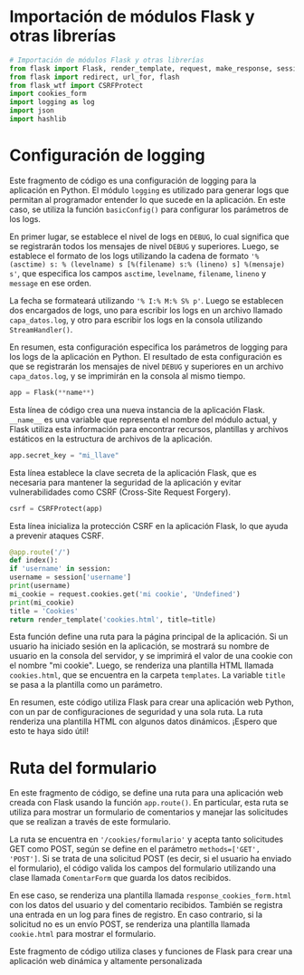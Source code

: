 # Importación de módulos Flask y otras librerías
```python
# Importación de módulos Flask y otras librerías
from flask import Flask, render_template, request, make_response, session
from flask import redirect, url_for, flash
from flask_wtf import CSRFProtect
import cookies_form
import logging as log
import json
import hashlib
```

# Configuración de logging

Este fragmento de código es una configuración de logging para la aplicación en Python. El módulo `logging` es utilizado para generar logs que permitan al programador entender lo que sucede en la aplicación. En este caso, se utiliza la función `basicConfig()` para configurar los parámetros de los logs.

En primer lugar, se establece el nivel de logs en `DEBUG`, lo cual significa que se registrarán todos los mensajes de nivel `DEBUG` y superiores. Luego, se establece el formato de los logs utilizando la cadena de formato `'% (asctime) s: % (levelname) s [%(filename) s:% (lineno) s] %(mensaje) s'`, que especifica los campos `asctime`, `levelname`, `filename`, `lineno` y `message` en ese orden.

La fecha se formateará utilizando `'% I:% M:% S% p'`. Luego se establecen dos encargados de logs, uno para escribir los logs en un archivo llamado `capa_datos.log`, y otro para escribir los logs en la consola utilizando `StreamHandler()`.

En resumen, esta configuración especifica los parámetros de logging para los logs de la aplicación en Python. El resultado de esta configuración es que se registrarán los mensajes de nivel `DEBUG` y superiores en un archivo `capa_datos.log`, y se imprimirán en la consola al mismo tiempo.

```python
app = Flask(**name**)
```

Esta línea de código crea una nueva instancia de la aplicación Flask. `__name__` es una variable que representa el nombre del módulo actual, y Flask utiliza esta información para encontrar recursos, plantillas y archivos estáticos en la estructura de archivos de la aplicación.

```python
app.secret_key = "mi_llave"
```

Esta línea establece la clave secreta de la aplicación Flask, que es necesaria para mantener la seguridad de la aplicación y evitar vulnerabilidades como CSRF (Cross-Site Request Forgery).

```python
csrf = CSRFProtect(app)
```

Esta línea inicializa la protección CSRF en la aplicación Flask, lo que ayuda a prevenir ataques CSRF.

```python
@app.route('/')
def index():
if 'username' in session:
username = session['username']
print(username)
mi_cookie = request.cookies.get('mi cookie', 'Undefined')
print(mi_cookie)
title = 'Cookies'
return render_template('cookies.html', title=title)
```

Esta función define una ruta para la página principal de la aplicación. Si un usuario ha iniciado sesión en la aplicación, se mostrará su nombre de usuario en la consola del servidor, y se imprimirá el valor de una cookie con el nombre "mi cookie". Luego, se renderiza una plantilla HTML llamada `cookies.html`, que se encuentra en la carpeta `templates`. La variable `title` se pasa a la plantilla como un parámetro.

En resumen, este código utiliza Flask para crear una aplicación web Python, con un par de configuraciones de seguridad y una sola ruta. La ruta renderiza una plantilla HTML con algunos datos dinámicos. ¡Espero que esto te haya sido útil!

# Ruta del formulario

En este fragmento de código, se define una ruta para una aplicación web creada con Flask usando la función `app.route()`. En particular, esta ruta se utiliza para mostrar un formulario de comentarios y manejar las solicitudes que se realizan a través de este formulario.

La ruta se encuentra en `'/cookies/formulario'` y acepta tanto solicitudes GET como POST, según se define en el parámetro `methods=['GET', 'POST']`. Si se trata de una solicitud POST (es decir, si el usuario ha enviado el formulario), el código valida los campos del formulario utilizando una clase llamada `ComentarForm` que guarda los datos recibidos.

En ese caso, se renderiza una plantilla llamada `response_cookies_form.html` con los datos del usuario y del comentario recibidos. También se registra una entrada en un log para fines de registro. En caso contrario, si la solicitud no es un envío POST, se renderiza una plantilla llamada `cookie.html` para mostrar el formulario.

Este fragmento de código utiliza clases y funciones de Flask para crear una aplicación web dinámica y altamente personalizada
